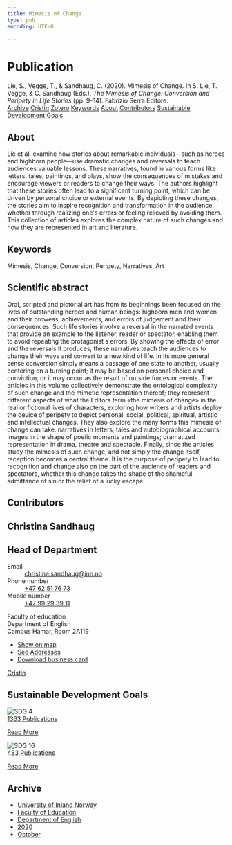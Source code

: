 ```yaml
---
title: Mimesis of Change
type: pub
encoding: UTF-8

---
```

<h1>Publication</h1>
<article id="csl-bib-container-HXWWT6J7" class="csl-bib-container">
  <div class="csl-bib-body"> <div class="csl-entry">Lie, S., Vegge, T., &#38; Sandhaug, C. (2020). Mimesis of Change. In S. Lie, T. Vegge, &#38; C. Sandhaug (Eds.), <i>The Mimesis of Change: Conversion and Peripety in Life Stories</i> (pp. 9–14). Fabrizio Serra Editore.</div> </div>
  <div class="csl-bib-buttons">
    <a href="#taxonomy-article-HXWWT6J7" alt="archive" class="csl-bib-button">Archive</a>
    <a href="https://app.cristin.no/results/show.jsf?id=1841548" alt="Cristin" class="csl-bib-button">Cristin</a>
    <a href="http://zotero.org/groups/5881554/items/HXWWT6J7" alt="Zotero" class="csl-bib-button">Zotero</a>
    <a href="#keywords-article-HXWWT6J7" alt="keywords" class="csl-bib-button">Keywords</a>
    <a href="#about-article-HXWWT6J7" alt="about_pub" class="csl-bib-button">About</a>
    <a href="#contributors-article-HXWWT6J7" alt="contributors" class="csl-bib-button">Contributors</a>
    <a href="#sdg-article-HXWWT6J7" alt="sdg" class="csl-bib-button">Sustainable Development Goals</a>
  </div>
  <div id="csl-bib-meta-container-HXWWT6J7"></div>
</article>
<div id="csl-bib-meta-HXWWT6J7" class="csl-bib-meta">
  <article id="about-article-HXWWT6J7" class="about_pub-article">
    <h1>About</h1>
    Lie et al. examine how stories about remarkable individuals—such as heroes and highborn people—use dramatic changes and reversals to teach audiences valuable lessons. These narratives, found in various forms like letters, tales, paintings, and plays, show the consequences of mistakes and encourage viewers or readers to change their ways. The authors highlight that these stories often lead to a significant turning point, which can be driven by personal choice or external events. By depicting these changes, the stories aim to inspire recognition and transformation in the audience, whether through realizing one's errors or feeling relieved by avoiding them. This collection of articles explores the complex nature of such changes and how they are represented in art and literature.
  </article>
  <article id="keywords-article-HXWWT6J7" class="keywords-article">
    <h1>Keywords</h1>
    Mimesis, Change, Conversion, Peripety, Narratives, Art
  </article>
  <article id="abstract-article-HXWWT6J7" class="abstract-article">
    <h1>Scientific abstract</h1>
    Oral, scripted and pictorial art has from its beginnings been focused on the lives of outstanding heroes and human beings: highborn men and women and their prowess, achievements, and errors of judgement and their consequences. Such life stories involve a reversal in the narrated events that provide an example to the listener, reader or spectator, enabling them to avoid repeating the protagonist s errors. By showing the effects of error and the reversals it produces, these narratives teach the audiences to change their ways and convert to a new kind of life. In its more general sense conversion simply means a passage of one state to another, usually centering on a turning point; it may be based on personal choice and conviction, or it may occur as the result of outside forces or events. The articles in this volume collectively demonstrate the ontological complexity of such change and the mimetic representation thereof; they represent different aspects of what the Editors term «the mimesis of change» in the real or fictional lives of characters, exploring how writers and artists deploy the device of peripety to depict personal, social, political, spiritual, artistic and intellectual changes. They also explore the many forms this mimesis of change can take: narratives in letters, tales and autobiographical accounts; images in the shape of poetic moments and paintings; dramatized representation in drama, theatre and spectacle. Finally, since the articles study the mimesis of such change, and not simply the change itself, reception becomes a central theme. It is the purpose of peripety to lead to recognition and change also on the part of the audience of readers and spectators, whether this change takes the shape of the shameful admittance of sin or the relief of a lucky escape
  </article>
  <article id="contributors-article-HXWWT6J7" class="contributors-article">
    <h1>Contributors</h1>
    <div class="personas"> <div class="vrtx-hinn-person-card"> <div class="photo"> <i class="lar la-user-circle missing-person"></i> </div> <div class="info"> <hgroup><h1>Christina Sandhaug</h1> <h2>Head of Department</h2> </hgroup><dl> <dt>Email</dt> <dd> <a href="mailto:christina.sandhaug@inn.no">christina.sandhaug@inn.no</a> </dd> <dt>Phone number</dt> <dd><a href="tel:+4762517673"> +47 62 51 76 73 </a></dd> <dt>Mobile number</dt> <dd><a href="tel:+4799293911"> +47 99 29 39 11 </a></dd> </dl> <p> Faculty of education<br> Department of English<br> Campus Hamar, Room 2A119 </p> <ul class="vrtx-hinn-links"> <li><a href="https://www.google.com/maps?q=60.79636,11.07506">Show on map</a></li> <li><a href="https://www.inn.no/english/find-an-employee/christina-sandhaug.html#vrtx-hinn-addresses">See Addresses</a></li> <li><a href="https://www.inn.no/english/find-an-employee/christina-sandhaug.html?vrtx=vcf">Download business card</a></li> </ul> </div> </div> <a href="https://app.cristin.no/persons/show.jsf?id=18745" alt="Cristin URL" class="personas-cristin">Cristin</a> </div>
  </article>
  <article id="sdg-article-HXWWT6J7" class="sdg-article">
    <h1>Sustainable Development Goals</h1>
    <div class="sdg-container"><div id="sdg4" class="sdg">
        <img src="{{< params subfolder >}}images/sdg/sdg04_en.png" class="image" alt="SDG 4">
        <div class="sdg-overlay">
          <a href="{{< params subfolder >}}en/archive/?sdg=4#archive" class="sdg-publication-count"><span>1363</span> Publications</a>
          <p><a href="https://sdgs.un.org/goals/goal4" class="sdg-read-more">Read More</a></p>
        </div>
      </div> <div id="sdg16" class="sdg">
        <img src="{{< params subfolder >}}images/sdg/sdg16_en.png" class="image" alt="SDG 16">
        <div class="sdg-overlay">
          <a href="{{< params subfolder >}}en/archive/?sdg=16#archive" class="sdg-publication-count"><span>483</span> Publications</a>
          <p><a href="https://sdgs.un.org/goals/goal16" class="sdg-read-more">Read More</a></p>
        </div>
      </div></div>
  </article>
  <article id="taxonomy-article-HXWWT6J7" class="taxonomy-article">
    <h1>Archive</h1>
    <ul>
      <li><a href="{{< params subfolder >}}en/archive/?key=3DCRN523">University of Inland Norway</a></li>
      <li><a href="{{< params subfolder >}}en/archive/?key=WYNZA47F">Faculty of Education</a></li>
      <li><a href="{{< params subfolder >}}en/archive/?key=THSB4HN9">Department of English</a></li>
      <li><a href="{{< params subfolder >}}en/archive/?key=STTLJACA">2020</a></li>
      <li><a href="{{< params subfolder >}}en/archive/?key=RTT9SWID">October</a></li>
    </ul>
  </article>
</div>
